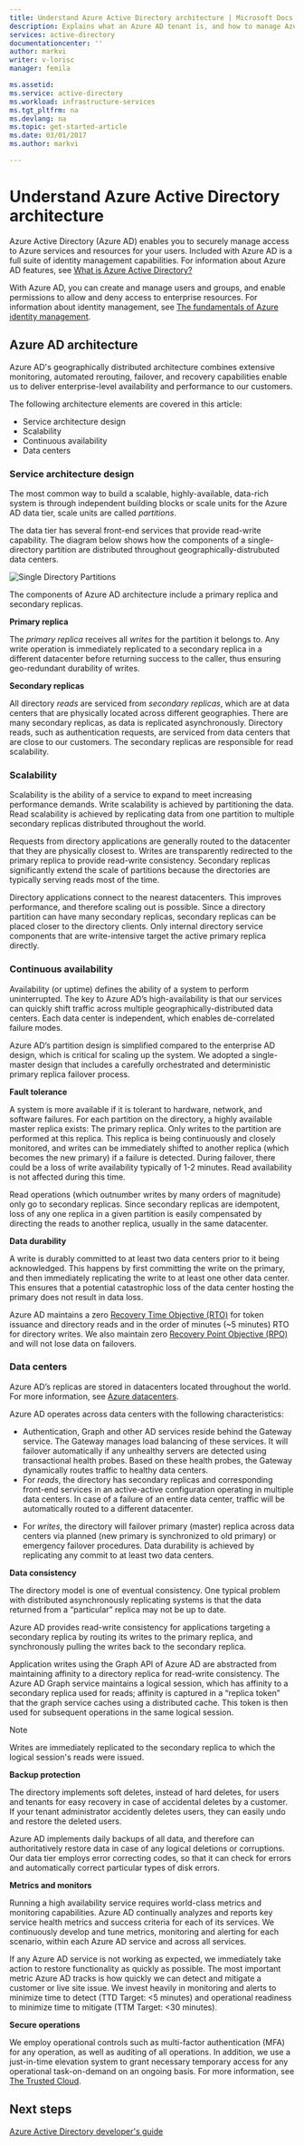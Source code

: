 ```yaml
---
title: Understand Azure Active Directory architecture | Microsoft Docs
description: Explains what an Azure AD tenant is, and how to manage Azure through Azure Active Directory
services: active-directory
documentationcenter: ''
author: markvi
writer: v-lorisc
manager: femila

ms.assetid: 
ms.service: active-directory
ms.workload: infrastructure-services
ms.tgt_pltfrm: na
ms.devlang: na
ms.topic: get-started-article
ms.date: 03/01/2017
ms.author: markvi

---
```

# Understand Azure Active Directory architecture
Azure Active Directory (Azure AD) enables you to securely manage access to Azure services and resources for your users. Included with Azure AD is a full suite of identity management capabilities. For information about Azure AD features, see [What is Azure Active Directory?](https://docs.microsoft.com/en-us/azure/active-directory/active-directory-whatis)

With Azure AD, you can create and manage users and groups, and enable permissions to allow and deny access to enterprise resources. For information about identity management, see [The fundamentals of Azure identity management](https://docs.microsoft.com/en-us/azure/active-directory/fundamentals-identity).

## Azure AD architecture
Azure AD's geographically distributed architecture combines extensive monitoring, automated rerouting, failover, and recovery capabilities enable us to deliver enterprise-level availability and performance to our customers.

The following architecture elements are covered in this article:
 *	Service architecture design
 *	Scalability 
 *	Continuous availability
 *	Data centers

### Service architecture design
The most common way to build a scalable, highly-available, data-rich system is through independent building blocks or scale units for the Azure AD data tier, scale units are called *partitions*. 

The data tier has several front-end services that provide read-write capability. The diagram below shows how the components of a single-directory partition are distributed throughout geographically-distrubuted data centers. 

  ![Single Directory Partitions](./media/active-directory-architecture/active-directory-architecture.png)

The components of Azure AD architecture include a primary replica and secondary replicas.

**Primary replica**

The *primary replica* receives all *writes* for the partition it belongs to. Any write operation is immediately replicated to a secondary replica in a different datacenter before returning success to the caller, thus ensuring geo-redundant durability of writes.

**Secondary replicas**

All directory *reads* are serviced from *secondary replicas*, which are at data centers that are physically located across different geographies. There are many secondary replicas, as data is replicated asynchronously. Directory reads, such as authentication requests, are serviced from data centers that are close to our customers. The secondary replicas are responsible for read scalability.

### Scalability

Scalability is the ability of a service to expand to meet increasing performance demands. Write scalability is achieved by partitioning the data. Read scalability is achieved by replicating data from one partition to multiple secondary replicas distributed throughout the world.

Requests from directory applications are generally routed to the datacenter that they are physically closest to. Writes are transparently redirected to the primary replica to provide read-write consistency. Secondary replicas significantly extend the scale of partitions because the directories are typically serving reads most of the time.

Directory applications connect to the nearest datacenters. This improves performance, and therefore scaling out is possible. Since a directory partition can have many secondary replicas, secondary replicas can be placed closer to the directory clients. Only internal directory service components that are write-intensive target the active primary replica directly.

### Continuous availability

Availability (or uptime) defines the ability of a system to perform uninterrupted. The key to Azure AD’s high-availability is that our services can quickly shift traffic across multiple geographically-distributed data centers. Each data center is independent, which enables de-correlated failure modes.

Azure AD’s partition design is simplified compared to the enterprise AD design, which is critical for scaling up the system. We adopted a single-master design that includes a carefully orchestrated and deterministic primary replica failover process.

**Fault tolerance**

A system is more available if it is tolerant to hardware, network, and software failures. For each partition on the directory, a highly available master replica exists: The primary replica. Only writes to the partition are performed at this replica. This replica is being continuously and closely monitored, and writes can be immediately shifted to another replica (which becomes the new primary) if a failure is detected. During failover, there could be a loss of write availability typically of 1-2 minutes. Read availability is not affected during this time.

Read operations (which outnumber writes by many orders of magnitude) only go to secondary replicas. Since secondary replicas are idempotent, loss of any one replica in a given partition is easily compensated by directing the reads to another replica, usually in the same datacenter.

**Data durability**

A write is durably committed to at least two data centers prior to it being acknowledged. This happens by first committing the write on the primary, and then immediately replicating the write to at least one other data center. This ensures that a potential catastrophic loss of the data center hosting the primary does not result in data loss.

Azure AD maintains a zero [Recovery Time Objective (RTO)](https://en.wikipedia.org/wiki/Recovery_time_objective) for token issuance and directory reads and in the order of minutes (~5 minutes) RTO for directory writes. We also maintain zero [Recovery Point Objective (RPO)](https://en.wikipedia.org/wiki/Recovery_point_objective) and will not lose data on failovers.

### Data centers

Azure AD’s replicas are stored in datacenters located throughout the world. For more information, see [Azure datacenters](https://azure.microsoft.com/en-us/overview/datacenters).

Azure AD operates across data centers with the following characteristics:

 - Authentication, Graph and other AD services reside behind the Gateway service. The Gateway manages load balancing of these services. It will failover automatically if any unhealthy servers are detected using transactional health probes. Based on these health probes, the Gateway dynamically routes traffic to healthy data centers.
 - For *reads*, the directory has secondary replicas and corresponding front-end services in an active-active configuration operating in multiple data centers. In case of a failure of an entire data center, traffic will be automatically routed to a different datacenter.
 *	For *writes*, the directory will failover primary (master) replica across data centers via planned (new primary is synchronized to old primary) or emergency failover procedures. Data durability is achieved by replicating any commit to at least two data centers.

**Data consistency**

The directory model is one of eventual consistency. One typical problem with distributed asynchronously replicating systems is that the data returned from a “particular” replica may not be up to date. 

Azure AD provides read-write consistency for applications targeting a secondary replica by routing its writes to the primary replica, and synchronously pulling the writes back to the secondary replica.

Application writes using the Graph API of Azure AD are abstracted from maintaining affinity to a directory replica for read-write consistency. The Azure AD Graph service maintains a logical session, which has affinity to a secondary replica used for reads; affinity is captured in a “replica token” that the graph service caches using a distributed cache. This token is then used for subsequent operations in the same logical session. 

 >[!NOTE]
 >Writes are immediately replicated to the secondary replica to which the logical session's reads were issued.
 >

**Backup protection**

The directory implements soft deletes, instead of hard deletes, for users and tenants for easy recovery in case of accidental deletes by a customer. If your tenant administrator accidently deletes users, they can easily undo and restore the deleted users. 

Azure AD implements daily backups of all data, and therefore can authoritatively restore data in case of any logical deletions or corruptions. Our data tier employs error correcting codes, so that it can check for errors and automatically correct particular types of disk errors.

**Metrics and monitors**

Running a high availability service requires world-class metrics and monitoring capabilities. Azure AD continually analyzes and reports key service health metrics and success criteria for each of its services. We continuously develop and tune metrics, monitoring and alerting for each scenario, within each Azure AD service and across all services.

If any Azure AD service is not working as expected, we immediately take action to restore functionality as quickly as possible. The most important metric Azure AD tracks is how quickly we can detect and mitigate a customer or live site issue. We invest heavily in monitoring and alerts to minimize time to detect (TTD Target: <5 minutes) and operational readiness to minimize time to mitigate (TTM Target: <30 minutes).

**Secure operations**

We employ operational controls such as multi-factor authentication (MFA) for any operation, as well as auditing of all operations. In addition, we use a just-in-time elevation system to grant necessary temporary access for any operational task-on-demand on an ongoing basis. For more information, see [The Trusted Cloud](https://azure.microsoft.com/en-us/support/trust-center).

## Next steps
[Azure Active Directory developer's guide](./develop/active-directory-developers-guide.md)

